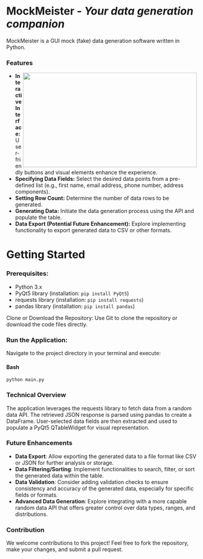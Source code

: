 # MockMeister - _Your data generation companion_
MockMeister is a GUI mock (fake) data generation software written in Python.

### Features

<img align="right" width="460" height="250" src="https://github.com/MinaBasem/MockMeister/assets/42482261/ab129d98-38ec-4adc-8659-00b63797f6a9">

- **Interactive Interface:** User-friendly buttons and visual elements enhance the experience.
- **Specifying Data Fields:** Select the desired data points from a pre-defined list (e.g., first name, email address, phone number, address components).
- **Setting Row Count:** Determine the number of data rows to be generated.
- **Generating Data:** Initiate the data generation process using the API and populate the table.
- **Data Export (Potential Future Enhancement):** Explore implementing functionality to export generated data to CSV or other formats.


# Getting Started


### Prerequisites:

- Python 3.x
- PyQt5 library (installation: `pip install PyQt5`)
- requests library (installation: `pip install requests`)
- pandas library (installation: `pip install pandas`)
  
Clone or Download the Repository:
Use Git to clone the repository or download the code files directly.

### Run the Application:
Navigate to the project directory in your terminal and execute:

#### Bash
```
python main.py
```

### Technical Overview

The application leverages the requests library to fetch data from a random data API. The retrieved JSON response is parsed using pandas to create a DataFrame. User-selected data fields are then extracted and used to populate a PyQt5 QTableWidget for visual representation.

### Future Enhancements

- **Data Export**: Allow exporting the generated data to a file format like CSV or JSON for further analysis or storage.
- **Data Filtering/Sorting**: Implement functionalities to search, filter, or sort the generated data within the table.
- **Data Validation**: Consider adding validation checks to ensure consistency and accuracy of the generated data, especially for specific fields or formats.
- **Advanced Data Generation**: Explore integrating with a more capable random data API that offers greater control over data types, ranges, and distributions.

### Contribution

We welcome contributions to this project! Feel free to fork the repository, make your changes, and submit a pull request.
